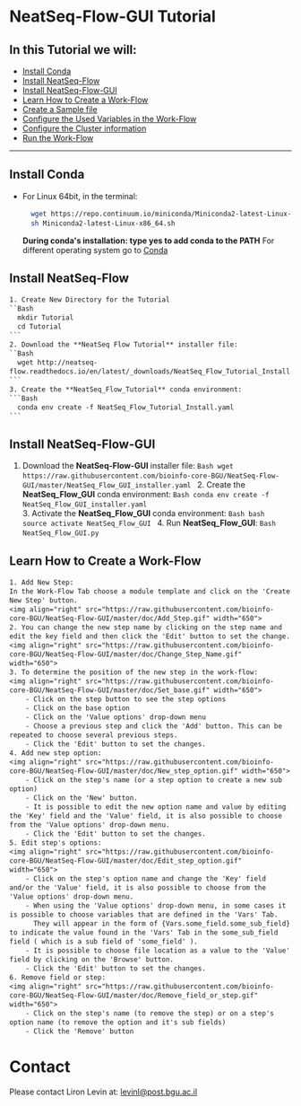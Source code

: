 # NeatSeq-Flow-GUI Tutorial

## In this Tutorial we will:
 - [Install Conda](#install-conda)
 - [Install NeatSeq-Flow](#install-neatseq-flow)
 - [Install NeatSeq-Flow-GUI](#install-neatseq-flow-gui)
 - [Learn How to Create a Work-Flow](#learn-how-to-create-a-work-flow)
 - [Create a Sample file](#create-a-sample-file)
 - [Configure the Used Variables in the Work-Flow](#configure-the-used-variables-in-the-work-flow)
 - [Configure the Cluster information ](#configure-the-cluster-information)
 - [Run the Work-Flow](#run-the-work-flow)




***


## Install Conda

  - For Linux 64bit, in the terminal:
    ```Bash
      wget https://repo.continuum.io/miniconda/Miniconda2-latest-Linux-x86_64.sh
      sh Miniconda2-latest-Linux-x86_64.sh
    ```
    **During conda's installation: type yes to add conda to the PATH**
    For different operating system go to [Conda](https://conda.io/miniconda.html) 
    
## Install NeatSeq-Flow 
    1. Create New Directory for the Tutorial
    ``Bash
      mkdir Tutorial
      cd Tutorial
    ```
    2. Download the **NeatSeq Flow Tutorial** installer file:
    ``Bash
      wget http://neatseq-flow.readthedocs.io/en/latest/_downloads/NeatSeq_Flow_Tutorial_Install.yaml
    ```
    3. Create the **NeatSeq_Flow_Tutorial** conda environment:
    ```Bash
      conda env create -f NeatSeq_Flow_Tutorial_Install.yaml
    ```  


## Install NeatSeq-Flow-GUI
   1. Download the **NeatSeq-Flow-GUI** installer file:
    ```Bash
      wget https://raw.githubusercontent.com/bioinfo-core-BGU/NeatSeq-Flow-GUI/master/NeatSeq_Flow_GUI_installer.yaml
    ```
    2. Create the **NeatSeq_Flow_GUI** conda environment:
    ```Bash
      conda env create -f NeatSeq_Flow_GUI_installer.yaml
    ```  
    3. Activate the **NeatSeq_Flow_GUI** conda environment:
    ```Bash
      bash
      source activate NeatSeq_Flow_GUI
    ```
    4. Run **NeatSeq_Flow_GUI**:
    ```Bash 
      NeatSeq_Flow_GUI.py
    ```
    
## Learn How to Create a Work-Flow
    1. Add New Step:
    In the Work-Flow Tab choose a module template and click on the 'Create New Step' button.
    <img align="right" src="https://raw.githubusercontent.com/bioinfo-core-BGU/NeatSeq-Flow-GUI/master/doc/Add_Step.gif" width="650">
    2. You can change the new step name by clicking on the step name and edit the key field and then click the 'Edit' button to set the change. 
    <img align="right" src="https://raw.githubusercontent.com/bioinfo-core-BGU/NeatSeq-Flow-GUI/master/doc/Change_Step_Name.gif" width="650">
    3. To determine the position of the new step in the work-flow:
    <img align="right" src="https://raw.githubusercontent.com/bioinfo-core-BGU/NeatSeq-Flow-GUI/master/doc/Set_base.gif" width="650">    
        - Click on the step button to see the step options 
        - Click on the base option
        - Click on the 'Value options' drop-down menu
        - Choose a previous step and click the 'Add' button. This can be repeated to choose several previous steps.
        - Click the 'Edit' button to set the changes.
    4. Add new step option:
    <img align="right" src="https://raw.githubusercontent.com/bioinfo-core-BGU/NeatSeq-Flow-GUI/master/doc/New_step_option.gif" width="650">    
        - Click on the step's name (or a step option to create a new sub option)
        - Click on the 'New' button.
        - It is possible to edit the new option name and value by editing the 'Key' field and the 'Value' field, it is also possible to choose from the 'Value options' drop-down menu.
        - Click the 'Edit' button to set the changes.
    5. Edit step's options:
    <img align="right" src="https://raw.githubusercontent.com/bioinfo-core-BGU/NeatSeq-Flow-GUI/master/doc/Edit_step_option.gif" width="650">    
        - Click on the step's option name and change the 'Key' field and/or the 'Value' field, it is also possible to choose from the 'Value options' drop-down menu.
        - When using the 'Value options' drop-down menu, in some cases it is possible to choose variables that are defined in the 'Vars' Tab.
          They will appear in the form of {Vars.some_field.some_sub_field} to indicate the value found in the 'Vars' Tab in the some_sub_field field ( which is a sub field of 'some_field' ).  
        - It is possible to choose file location as a value to the 'Value' field by clicking on the 'Browse' button. 
        - Click the 'Edit' button to set the changes.        
    6. Remove field or step:
    <img align="right" src="https://raw.githubusercontent.com/bioinfo-core-BGU/NeatSeq-Flow-GUI/master/doc/Remove_field_or_step.gif" width="650">    
        - Click on the step's name (to remove the step) or on a step's option name (to remove the option and it's sub fields) 
        - Click the 'Remove' button
        
# Contact
Please contact Liron Levin at: [levinl@post.bgu.ac.il](mailto:levinl@post.bgu.ac.il)